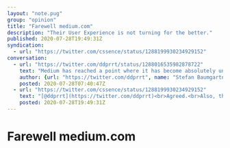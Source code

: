 ```yaml
---
layout: "note.pug"
group: "opinion"
title: "Farewell medium.com"
description: "Their User Experience is not turning for the better."
published: 2020-07-28T19:49:31Z
syndication:
  - url: "https://twitter.com/cssence/status/1288199930234929152"
conversation:
  - url: "https://twitter.com/ddprrt/status/1288016535982878722"
    text: "Medium has reached a point where it has become absolutely unusable for me.<br><br>I’m either screamed at with sign-up pop-ups or not allowed to read content without a sign-up at all.<br><br>I really urge tech folks to not publish their stuff on this site. There are better ways to do that."
    author: {url: "https://twitter.com/ddprrt", name: "Stefan Baumgartner"}
    posted: 2020-07-28T07:40:47Z
  - url: "https://twitter.com/cssence/status/1288199930234929152"
    text: "[@ddprrt](https://twitter.com/ddprrt)<br>Agreed.<br>Also, this made me realize that I pulled the plug on Medium a year ago.<br>Time flies.<br>[cssence.com/2019/leaving-social-sites](/2019/leaving-social-sites/)"
    posted: 2020-07-28T19:49:31Z
---
```


# Farewell medium.com
